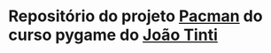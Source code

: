 # Repositório do projeto [Pacman](https://www.youtube.com/watch?v=SPwaxehPpJc) do curso pygame do [João Tinti](https://www.youtube.com/channel/UChjskKGW9ebyuVgNYpEZ92Q)